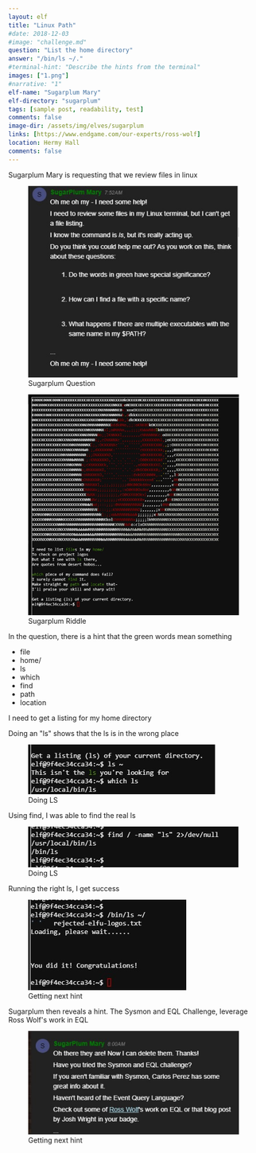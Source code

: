 ```yaml
---
layout: elf
title: "Linux Path"
#date: 2018-12-03
#image: "challenge.md"
question: "List the home directory"
answer: "/bin/ls ~/."
#terminal-hint: "Describe the hints from the terminal"
images: ["1.png"]
#narrative: "1"
elf-name: "Sugarplum Mary"
elf-directory: "sugarplum"
tags: [sample post, readability, test]
comments: false
image-dir: /assets/img/elves/sugarplum
links: [https://www.endgame.com/our-experts/ross-wolf]
location: Hermy Hall
comments: false
---
```


Sugarplum Mary is requesting that we review files in linux

<figure>
	<img src="/assets/img/elves/sugarplum/question.jpg">
	<figcaption>Sugarplum Question</figcaption>
</figure>

<figure>
	<img src="/assets/img/elves/sugarplum/riddle.jpg">
	<figcaption>Sugarplum Riddle</figcaption>
</figure>

In the question, there is a hint that the green words mean something
* file
* home/
* ls
* which
* find
* path
* location

I need to get a listing for my home directory

Doing an "ls" shows that the ls is in the wrong place

<figure>
	<img src="/assets/img/elves/sugarplum/1.jpg">
	<figcaption>Doing LS</figcaption>
</figure>

Using find, I was able to find the real ls 
<figure>
	<img src="/assets/img/elves/sugarplum/2.jpg">
	<figcaption>Doing LS</figcaption>
</figure>

Running the right ls, I get success
<figure>
	<img src="/assets/img/elves/sugarplum/success.jpg">
	<figcaption>Getting next hint</figcaption>
</figure>

Sugarplum then reveals a hint. The Sysmon and EQL Challenge, leverage Ross Wolf's work in EQL

<figure>
	<img src="/assets/img/elves/sugarplum/hint.jpg">
	<figcaption>Getting next hint</figcaption>
</figure>